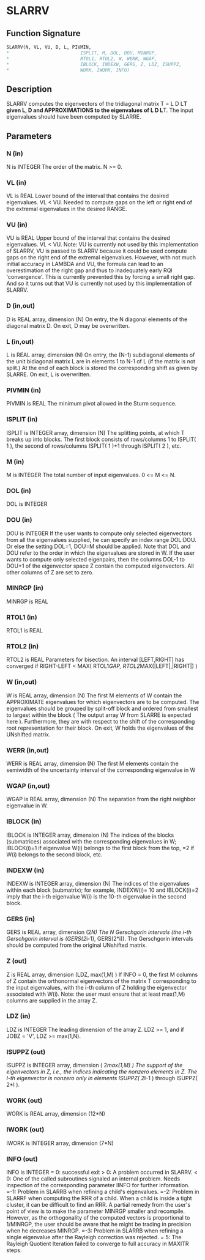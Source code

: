 # SLARRV

## Function Signature

```fortran
SLARRV(N, VL, VU, D, L, PIVMIN,
*                          ISPLIT, M, DOL, DOU, MINRGP,
*                          RTOL1, RTOL2, W, WERR, WGAP,
*                          IBLOCK, INDEXW, GERS, Z, LDZ, ISUPPZ,
*                          WORK, IWORK, INFO)
```

## Description


 SLARRV computes the eigenvectors of the tridiagonal matrix
 T = L D L**T given L, D and APPROXIMATIONS to the eigenvalues of L D L**T.
 The input eigenvalues should have been computed by SLARRE.

## Parameters

### N (in)

N is INTEGER The order of the matrix. N >= 0.

### VL (in)

VL is REAL Lower bound of the interval that contains the desired eigenvalues. VL < VU. Needed to compute gaps on the left or right end of the extremal eigenvalues in the desired RANGE.

### VU (in)

VU is REAL Upper bound of the interval that contains the desired eigenvalues. VL < VU. Note: VU is currently not used by this implementation of SLARRV, VU is passed to SLARRV because it could be used compute gaps on the right end of the extremal eigenvalues. However, with not much initial accuracy in LAMBDA and VU, the formula can lead to an overestimation of the right gap and thus to inadequately early RQI 'convergence'. This is currently prevented this by forcing a small right gap. And so it turns out that VU is currently not used by this implementation of SLARRV.

### D (in,out)

D is REAL array, dimension (N) On entry, the N diagonal elements of the diagonal matrix D. On exit, D may be overwritten.

### L (in,out)

L is REAL array, dimension (N) On entry, the (N-1) subdiagonal elements of the unit bidiagonal matrix L are in elements 1 to N-1 of L (if the matrix is not split.) At the end of each block is stored the corresponding shift as given by SLARRE. On exit, L is overwritten.

### PIVMIN (in)

PIVMIN is REAL The minimum pivot allowed in the Sturm sequence.

### ISPLIT (in)

ISPLIT is INTEGER array, dimension (N) The splitting points, at which T breaks up into blocks. The first block consists of rows/columns 1 to ISPLIT( 1 ), the second of rows/columns ISPLIT( 1 )+1 through ISPLIT( 2 ), etc.

### M (in)

M is INTEGER The total number of input eigenvalues. 0 <= M <= N.

### DOL (in)

DOL is INTEGER

### DOU (in)

DOU is INTEGER If the user wants to compute only selected eigenvectors from all the eigenvalues supplied, he can specify an index range DOL:DOU. Or else the setting DOL=1, DOU=M should be applied. Note that DOL and DOU refer to the order in which the eigenvalues are stored in W. If the user wants to compute only selected eigenpairs, then the columns DOL-1 to DOU+1 of the eigenvector space Z contain the computed eigenvectors. All other columns of Z are set to zero.

### MINRGP (in)

MINRGP is REAL

### RTOL1 (in)

RTOL1 is REAL

### RTOL2 (in)

RTOL2 is REAL Parameters for bisection. An interval [LEFT,RIGHT] has converged if RIGHT-LEFT < MAX( RTOL1*GAP, RTOL2*MAX(|LEFT|,|RIGHT|) )

### W (in,out)

W is REAL array, dimension (N) The first M elements of W contain the APPROXIMATE eigenvalues for which eigenvectors are to be computed. The eigenvalues should be grouped by split-off block and ordered from smallest to largest within the block ( The output array W from SLARRE is expected here ). Furthermore, they are with respect to the shift of the corresponding root representation for their block. On exit, W holds the eigenvalues of the UNshifted matrix.

### WERR (in,out)

WERR is REAL array, dimension (N) The first M elements contain the semiwidth of the uncertainty interval of the corresponding eigenvalue in W

### WGAP (in,out)

WGAP is REAL array, dimension (N) The separation from the right neighbor eigenvalue in W.

### IBLOCK (in)

IBLOCK is INTEGER array, dimension (N) The indices of the blocks (submatrices) associated with the corresponding eigenvalues in W; IBLOCK(i)=1 if eigenvalue W(i) belongs to the first block from the top, =2 if W(i) belongs to the second block, etc.

### INDEXW (in)

INDEXW is INTEGER array, dimension (N) The indices of the eigenvalues within each block (submatrix); for example, INDEXW(i)= 10 and IBLOCK(i)=2 imply that the i-th eigenvalue W(i) is the 10-th eigenvalue in the second block.

### GERS (in)

GERS is REAL array, dimension (2*N) The N Gerschgorin intervals (the i-th Gerschgorin interval is (GERS(2*i-1), GERS(2*i)). The Gerschgorin intervals should be computed from the original UNshifted matrix.

### Z (out)

Z is REAL array, dimension (LDZ, max(1,M) ) If INFO = 0, the first M columns of Z contain the orthonormal eigenvectors of the matrix T corresponding to the input eigenvalues, with the i-th column of Z holding the eigenvector associated with W(i). Note: the user must ensure that at least max(1,M) columns are supplied in the array Z.

### LDZ (in)

LDZ is INTEGER The leading dimension of the array Z. LDZ >= 1, and if JOBZ = 'V', LDZ >= max(1,N).

### ISUPPZ (out)

ISUPPZ is INTEGER array, dimension ( 2*max(1,M) ) The support of the eigenvectors in Z, i.e., the indices indicating the nonzero elements in Z. The I-th eigenvector is nonzero only in elements ISUPPZ( 2*I-1 ) through ISUPPZ( 2*I ).

### WORK (out)

WORK is REAL array, dimension (12*N)

### IWORK (out)

IWORK is INTEGER array, dimension (7*N)

### INFO (out)

INFO is INTEGER = 0: successful exit > 0: A problem occurred in SLARRV. < 0: One of the called subroutines signaled an internal problem. Needs inspection of the corresponding parameter IINFO for further information. =-1: Problem in SLARRB when refining a child's eigenvalues. =-2: Problem in SLARRF when computing the RRR of a child. When a child is inside a tight cluster, it can be difficult to find an RRR. A partial remedy from the user's point of view is to make the parameter MINRGP smaller and recompile. However, as the orthogonality of the computed vectors is proportional to 1/MINRGP, the user should be aware that he might be trading in precision when he decreases MINRGP. =-3: Problem in SLARRB when refining a single eigenvalue after the Rayleigh correction was rejected. = 5: The Rayleigh Quotient Iteration failed to converge to full accuracy in MAXITR steps.

